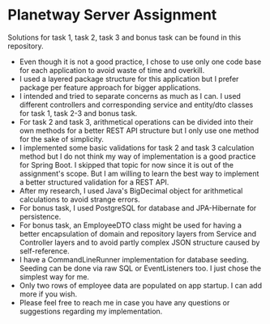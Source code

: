 # Planetway Server Assignment
Solutions for task 1, task 2, task 3 and bonus task can be found in this repository.

 * Even though it is not a good practice, I chose to use only one code base for each application to avoid waste of time and overkill.
 * I used a layered package structure for this application but I prefer package per feature approach for bigger applications.
 * I intended and tried to separate concerns as much as I can. I used different controllers and corresponding service and entity/dto classes for task 1, task 2-3 and bonus task.
 * For task 2 and task 3, arithmetical operations can be divided into their own methods for a better REST API structure but I only use one method for the sake of simplicity.
 * I implemented some basic validations for task 2 and task 3 calculation method but I do not think my way of implementation is a good practice for Spring Boot. I skipped that topic for now since it is out of the assignment's scope. But I am willing to learn the best way to implement a better structured validation for a REST API.
 * After my research, I used Java's BigDecimal object for arithmetical calculations to avoid strange errors.
 * For bonus task, I used PostgreSQL for database and JPA-Hibernate for persistence.
 * For bonus task, an EmployeeDTO class might be used for having a better encapsulation of domain and repository layers from Service and Controller layers and to avoid partly complex JSON structure caused by self-reference.
 * I have a CommandLineRunner implementation for database seeding. Seeding can be done via raw SQL or EventListeners too. I just chose the simplest way for me.
 * Only two rows of employee data are populated on app startup. I can add more if you wish.
 * Please feel free to reach me in case you have any questions or suggestions regarding my implementation.